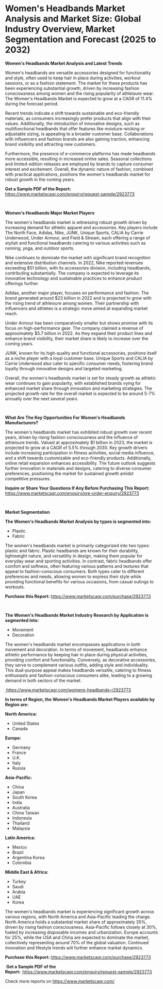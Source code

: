 <p><h1>Women's Headbands Market Analysis and Market Size: Global Industry Overview, Market Segmentation and Forecast (2025 to 2032)</h1></p><p><strong>Women's Headbands Market Analysis and Latest Trends</strong></p>
<p><p>Women's headbands are versatile accessories designed for functionality and style, often used to keep hair in place during activities, workout sessions, or as a fashion statement. The market for these products has been experiencing substantial growth, driven by increasing fashion consciousness among women and the rising popularity of athleisure wear. The Women's Headbands Market is expected to grow at a CAGR of 11.4% during the forecast period.</p><p>Recent trends indicate a shift towards sustainable and eco-friendly materials, as consumers increasingly prefer products that align with their values. Additionally, the introduction of innovative designs, such as multifunctional headbands that offer features like moisture-wicking or adjustable sizing, is appealing to a broader customer base. Collaborations with influencers and fashion brands are also gaining traction, enhancing brand visibility and attracting new customers. </p><p>Furthermore, the presence of e-commerce platforms has made headbands more accessible, resulting in increased online sales. Seasonal collections and limited-edition releases are employed by brands to capture consumer interest and excitement. Overall, the dynamic nature of fashion, combined with practical applications, positions the women's headbands market for robust growth in the coming years.</p></p>
<p><strong>Get a Sample PDF of the Report:&nbsp;</strong> <a href="https://www.marketscagr.com/enquiry/request-sample/2923773?utm_campaign=3117&utm_medium=2&utm_source=Github&utm_content=ia&utm_term=12032025&utm_id=womens-headbands">https://www.marketscagr.com/enquiry/request-sample/2923773</a></p>
<p>&nbsp;</p>
<p><strong>Women's Headbands Major Market Players</strong></p>
<p><p>The women's headbands market is witnessing robust growth driven by increasing demand for athletic apparel and accessories. Key players include The North Face, Adidas, Nike, JUNK, Unique Sports, CALIA by Carrie Underwood, Under Armour, and Field & Stream, each offering a range of stylish and functional headbands catering to various activities such as running, yoga, and outdoor sports.</p><p>Nike continues to dominate the market with significant brand recognition and extensive distribution channels. In 2022, Nike reported revenues exceeding $51 billion, with its accessories division, including headbands, contributing substantially. The company is expected to leverage its innovative technology and sustainable practices to enhance product offerings further.</p><p>Adidas, another major player, focuses on performance and fashion. The brand generated around $23 billion in 2022 and is projected to grow with the rising trend of athleisure among women. Their partnership with influencers and athletes is a strategic move aimed at expanding market reach.</p><p>Under Armour has been comparatively smaller but shows promise with its focus on high-performance gear. The company claimed a revenue of approximately $5.7 billion in 2022. As they expand their product lines and enhance brand visibility, their market share is likely to increase over the coming years.</p><p>JUNK, known for its high-quality and functional accessories, positions itself as a niche player with a loyal customer base. Unique Sports and CALIA by Carrie Underwood also cater to specific consumer needs, fostering brand loyalty through innovative designs and targeted marketing.</p><p>Overall, the women's headbands market is set for steady growth as athletic wear continues to gain popularity, with established brands vying for enhanced market share through innovation and marketing strategies. The projected growth rate for the overall market is expected to be around 5-7% annually over the next several years.</p></p>
<p>&nbsp;</p>
<p><strong>What Are The Key Opportunities For Women's Headbands Manufacturers?</strong></p>
<p><p>The women's headbands market has exhibited robust growth over recent years, driven by rising fashion consciousness and the influence of athleisure trends. Valued at approximately $1 billion in 2023, the market is projected to grow at a CAGR of 5.5% through 2030. Key growth drivers include increasing participation in fitness activities, social media influence, and a shift towards customizable and eco-friendly products. Additionally, online retail expansion enhances accessibility. The future outlook suggests further innovation in materials and designs, catering to diverse consumer preferences, positioning the market for sustained growth amidst competitive pressures.</p></p>
<p><strong>Inquire or Share Your Questions If Any Before Purchasing This Report:</strong> <a href="https://www.marketscagr.com/enquiry/pre-order-enquiry/2923773?utm_campaign=3117&utm_medium=2&utm_source=Github&utm_content=ia&utm_term=12032025&utm_id=womens-headbands">https://www.marketscagr.com/enquiry/pre-order-enquiry/2923773</a></p>
<p>&nbsp;</p>
<p><strong>Market Segmentation</strong></p>
<p><strong>The Women's Headbands Market Analysis by types is segmented into:</strong></p>
<p><ul><li>Plastic</li><li>Fabric</li></ul></p>
<p><p>The women's headbands market is primarily categorized into two types: plastic and fabric. Plastic headbands are known for their durability, lightweight nature, and versatility in design, making them popular for everyday wear and sporting activities. In contrast, fabric headbands offer comfort and softness, often featuring various patterns and textures that appeal to fashion-conscious consumers. Both types cater to different preferences and needs, allowing women to express their style while providing functional benefits for various occasions, from casual outings to workouts.</p></p>
<p><strong>Purchase this Report:&nbsp;</strong><a href="https://www.marketscagr.com/purchase/2923773?utm_campaign=3117&utm_medium=2&utm_source=Github&utm_content=ia&utm_term=12032025&utm_id=womens-headbands">https://www.marketscagr.com/purchase/2923773</a></p>
<p>&nbsp;</p>
<p><strong>The Women's Headbands Market Industry Research by Application is segmented into:</strong></p>
<p><ul><li>Movement</li><li>Decoration</li></ul></p>
<p><p>The women's headbands market encompasses applications in both movement and decoration. In terms of movement, headbands enhance athletic performance by keeping hair in place during physical activities, providing comfort and functionality. Conversely, as decorative accessories, they serve to complement various outfits, adding style and individuality. This dual-purpose appeal makes headbands versatile, catering to fitness enthusiasts and fashion-conscious consumers alike, leading to a growing demand in both sectors of the market.</p></p>
<p><a href="https://www.marketscagr.com/womens-headbands-r2923773?utm_campaign=3117&utm_medium=2&utm_source=Github&utm_content=ia&utm_term=12032025&utm_id=womens-headbands">&nbsp;https://www.marketscagr.com/womens-headbands-r2923773</a></p>
<p><strong>In terms of Region, the Women's Headbands Market Players available by Region are:</strong></p>
<p>
    <p> <strong> North America: </strong>
        <ul>
            <li>United States</li>
            <li>Canada</li>
        </ul>
        </p> 
    <p> <strong> Europe: </strong>
        <ul>
            <li>Germany</li>
            <li>France</li>
            <li>U.K.</li>
            <li>Italy</li>
            <li>Russia</li>
        </ul>
        </p> 
    <p> <strong> Asia-Pacific: </strong>
        <ul>
            <li>China</li>
            <li>Japan</li>
            <li>South Korea</li>
            <li>India</li>
            <li>Australia</li>
            <li>China Taiwan</li>
            <li>Indonesia</li>
            <li>Thailand</li>
            <li>Malaysia</li>
        </ul>
        </p> 
    <p> <strong> Latin America: </strong>
        <ul>
            <li>Mexico</li>
            <li>Brazil</li>
            <li>Argentina Korea</li>
            <li>Colombia</li>
        </ul>
        </p> 
    <p> <strong> Middle East & Africa: </strong>
        <ul>
            <li>Turkey</li>
            <li>Saudi</li>
            <li>Arabia</li>
            <li>UAE</li>
            <li>Korea</li>
        </ul>
    </p>
    </p>
<p><p>The women's headbands market is experiencing significant growth across various regions, with North America and Asia-Pacific leading the charge. North America holds a substantial market share of approximately 35%, driven by rising fashion consciousness. Asia-Pacific follows closely at 30%, fueled by increasing disposable incomes and urbanization. Europe accounts for 25%, while the USA and China are expected to dominate the market, collectively representing around 70% of the global valuation. Continued innovation and lifestyle trends will further enhance market dynamics.</p></p>
<p><strong>Purchase this Report: </strong><a href="https://www.marketscagr.com/purchase/2923773?utm_campaign=3117&utm_medium=2&utm_source=Github&utm_content=ia&utm_term=12032025&utm_id=womens-headbands">https://www.marketscagr.com/purchase/2923773</a></p>
<p>&nbsp;<strong>Get a Sample PDF of the Report:&nbsp;&nbsp;</strong><a href="https://www.marketscagr.com/enquiry/request-sample/2923773?utm_campaign=3117&utm_medium=2&utm_source=Github&utm_content=ia&utm_term=12032025&utm_id=womens-headbands">https://www.marketscagr.com/enquiry/request-sample/2923773</a></p>
<p><strong></strong></p>
<p>Check more reports on <a href="https://www.marketscagr.com/?utm_campaign=3117&utm_medium=2&utm_source=Github&utm_content=ia&utm_term=12032025&utm_id=womens-headbands">https://www.marketscagr.com/</a></p>